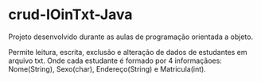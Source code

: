 # crud-IOinTxt-Java

Projeto desenvolvido durante as aulas de programação orientada a objeto. 

Permite leitura, escrita, exclusão e alteração de dados de estudantes em arquivo txt.
Onde cada estudante é formado por 4 informaçãoes: Nome(String), Sexo(char), Endereço(String) e Matricula(int).
